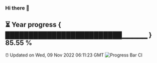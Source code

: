 ### Hi there 👋
⏳ Year progress { █████████████████████████▁▁▁▁▁ } 85.55 %
---
⏰ Updated on Wed, 09 Nov 2022 06:11:23 GMT
![Progress Bar CI](https://github.com/Moyi321/Moyi321/workflows/Progress%20Bar%20CI/badge.svg)
